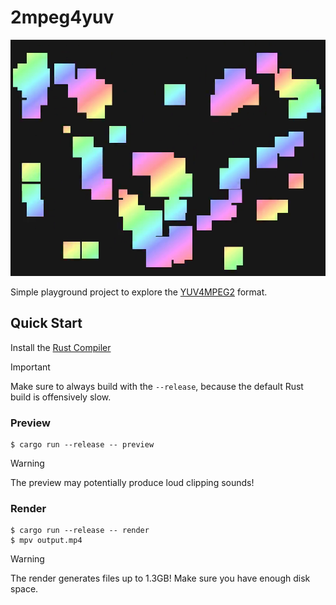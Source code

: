 # 2mpeg4yuv

![thumbnail](./thumbnail.png)

Simple playground project to explore the [YUV4MPEG2](https://wiki.multimedia.cx/index.php?title=YUV4MPEG2) format.

## Quick Start

Install the [Rust Compiler](https://www.rust-lang.org/)

> [!IMPORTANT]
> Make sure to always build with the `--release`, because the default Rust build is offensively slow.

### Preview

```console
$ cargo run --release -- preview
```

> [!WARNING]
> The preview may potentially produce loud clipping sounds!

### Render

```console
$ cargo run --release -- render
$ mpv output.mp4
```

> [!WARNING]
> The render generates files up to 1.3GB! Make sure you have enough disk space.
